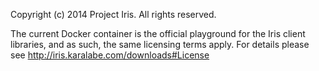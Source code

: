 Copyright (c) 2014 Project Iris. All rights reserved.

The current Docker container is the official playground for the Iris
client libraries, and as such, the same licensing terms apply.
For details please see http://iris.karalabe.com/downloads#License
